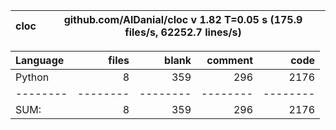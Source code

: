 cloc|github.com/AlDanial/cloc v 1.82  T=0.05 s (175.9 files/s, 62252.7 lines/s)
--- | ---

Language|files|blank|comment|code
:-------|-------:|-------:|-------:|-------:
Python|8|359|296|2176
--------|--------|--------|--------|--------
SUM:|8|359|296|2176
